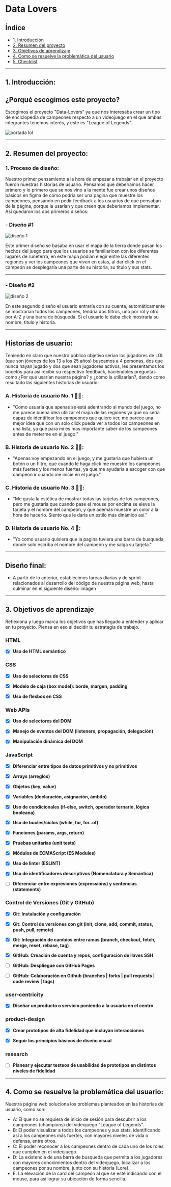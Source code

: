 # Data Lovers

## Índice

* [1. Introducción](#INTRODUCCIÓN)
* [2. Resumen del proyecto](#2-resumen-del-proyecto)
* [3. Objetivos de aprendizaje](#3-objetivos-de-aprendizaje)
* [4. Como se resuelve la problemática del usuario](#4-como-se-resuelve-la-problemática-del-usuario)
* [5. Checklist](#5-checklist)

----

## 1. Introducción:

## ¿Porqué escogimos este proyecto?
Escogimos el proyecto "Data-Lovers" ya que nos interesaba crear un tipo de enciclopedia de campeones respecto a un videojuego en el que ambas integrantes tenemos interés, y este es "League of Legends".

![portada lol](src/img/portada.jpeg)

-------------

## 2. Resumen del proyecto:

### 1. Proceso de diseño:

Nuestro primer pensamiento a la hora de empezar a trabajar en el proyecto fueron nuestras historias de usuario. Pensamos que deberíamos hacer primero y lo primero que se nos vino a la mente fue crear unos diseños básicos en figma de cómo podría ser una pagina que muestre los campeones, pensando en pedir feedback a los usuarios de que pensaban de la página, porque la usarían y que creen que deberíamos implementar. Así quedaron los dos primeros diseños:

### - Diseño #1

![diseño 1](src/img/boceto1.png)

Este primer diseño se basaba en usar el mapa de la tierra donde pasan los hechos del juego para que los usuarios se familiaricen con los diferentes lugares de runeterra, en este mapa podían elegir entre las diferentes regiones y ver los campeones que viven en estas, al dar click en el campeón se desplegaría una parte de su historia, su título y sus stats.

---

### - Diseño #2

![diseño 2](src/img/boceto2.png)

En este segundo diseño el usuario entraría con su cuenta, automáticamente se mostrarían todos los campeones, tendría dos filtros, uno por rol y otro por A-Z y una barra de búsqueda. Si el usuario le daba click mostraría su nombre, titulo y historia.

---

## Historias de usuario:
Teniendo en claro que nuestro público objetivo serían los jugadores de LOL (que son jóvenes de los 13 a los 25 años) buscamos a 4 personas, dos que nunca hayan jugado y dos que sean jugadores activos, les presentamos los bocetos para así recibir su respectivo feedback, haciéndoles preguntas como ¿Por qué usarían nuestra página? y ¿cómo la utilizarían?, dando como resultado las siguientes historias de usuario:

### A. Historia de usuario No. 1 👩‍🦰:
- "Como usuaria que apenas se está adentrando al mundo del juego, no me parece buena idea utilizar el mapa de las regiones ya que no seria capaz de identificar los campeones que quiero ver, me parece una mejor idea que con un solo click pueda ver a todos los campeones en una lista, ya que para mi es mas importante saber de los campeones antes de meterme en el juego."

### B. Historia de usuario No. 2 👨‍🦱:
- "Apenas voy empezando en el juego, y me gustaría que hubiera un botón o un filtro, que cuando le haga click me muestre los campeones más fuertes y los menos fuertes, ya que me ayudaría a escoger con que campeón ir cuando me inicie en el juego."

### C. Historia de usuario No. 3 👩‍🦱:
- "Me gusta la estética de mostrar todas las tarjetas de los campeones, pero me gustaría que cuando pase el mouse por encima se eleve la tarjeta y el nombre del campeón, y que además muestre un color a la hora de hacerlo. Siento que le daría un estilo más dinámico así."

### D. Historia de usuario No. 4 🧑:
- "Yo como usuario quisiera que la pagina tuviera una barra de busqueda, donde solo escriba el nombre del campeón y me salga su tarjeta."

---

## Diseño final:
- A partir de lo anterior, establecimos tareas diarias y de sprint relacionados al desarrollo del código de nuestra página web, hasta culminar en el siguiente diseño:
imagen

-------------

## 3. Objetivos de aprendizaje

Reflexiona y luego marca los objetivos que has llegado a entender y aplicar en tu proyecto. Piensa en eso al decidir tu estrategia de trabajo.

### HTML

- [X] **Uso de HTML semántico**

### CSS

- [x] **Uso de selectores de CSS**


- [x] **Modelo de caja (box model): borde, margen, padding**


- [x] **Uso de flexbox en CSS**


### Web APIs

- [x] **Uso de selectores del DOM**


- [x] **Manejo de eventos del DOM (listeners, propagación, delegación)**


- [x] **Manipulación dinámica del DOM**

### JavaScript

- [x] **Diferenciar entre tipos de datos primitivos y no primitivos**

- [x] **Arrays (arreglos)**


- [x] **Objetos (key, value)**


- [x] **Variables (declaración, asignación, ámbito)**


- [x] **Uso de condicionales (if-else, switch, operador ternario, lógica booleana)**


- [x] **Uso de bucles/ciclos (while, for, for..of)**


- [x] **Funciones (params, args, return)**


- [x] **Pruebas unitarias (unit tests)**


- [x] **Módulos de ECMAScript (ES Modules)**


- [x] **Uso de linter (ESLINT)**

- [x] **Uso de identificadores descriptivos (Nomenclatura y Semántica)**

- [ ] **Diferenciar entre expresiones (expressions) y sentencias (statements)**

### Control de Versiones (Git y GitHub)

- [x] **Git: Instalación y configuración**

- [x] **Git: Control de versiones con git (init, clone, add, commit, status, push, pull, remote)**

- [x] **Git: Integración de cambios entre ramas (branch, checkout, fetch, merge, reset, rebase, tag)**

- [x] **GitHub: Creación de cuenta y repos, configuración de llaves SSH**

- [ ] **GitHub: Despliegue con GitHub Pages**


- [ ] **GitHub: Colaboración en Github (branches | forks | pull requests | code review | tags)**

### user-centricity

- [x] **Diseñar un producto o servicio poniendo a la usuaria en el centro**

### product-design

- [x] **Crear prototipos de alta fidelidad que incluyan interacciones**

- [x] **Seguir los principios básicos de diseño visual**

### research

- [ ] **Planear y ejecutar testeos de usabilidad de prototipos en distintos niveles de fidelidad**

-------------

## 4. Como se resuelve la problemática del usuario:
Nuestra página web soluciona los problemas planteados en las historias de usuario, como son:

- A: El que no se requiera de inicio de sesión para descubrir a los campeones (champions) del videojuego "League of Legends".
- B: El poder visualizar a todos los campeones y sus stats, identificando así a los campeones más fuertes, con mayores niveles de vida o defensa, entre otros.
- C: El poder reconocer a los campeones dentro de cada uno de los roles que cumplen en el videojuego.
- D: La existencia de una barra de busqueda que permita a los jugadores con mayores conocimientos dentro del videojuego, localizar a los campeones por su nombre, junto con su historia (Lore).
- E. La elevación de la card del campeón al que se esté indicando con el mouse, para así lograr su ubicación de forma sencilla.
